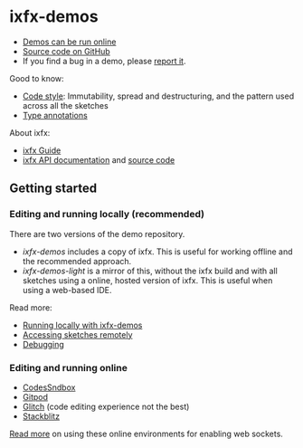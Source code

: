 # ixfx-demos
 
* [Demos can be run online](https://clinth.github.io/ixfx-demos/)
* [Source code on GitHub](https://github.com/clinth/ixfx-demos/)
* If you find a bug in a demo, please [report it](https://github.com/ClintH/ixfx-demos/issues).

Good to know:

* [Code style](./CODE-STYLE.md): Immutability, spread and destructuring, and the pattern used across all the sketches
* [Type annotations](./TYPING.md)

About ixfx:

* [ixfx Guide](https://clinth.github.io/ixfx-docs/)
* [ixfx API documentation](https://clinth.github.io/ixfx/) and [source code](https://github.com/clinth/ixfx)

## Getting started

### Editing and running locally (recommended)

There are two versions of the demo repository.

* _ixfx-demos_ includes a copy of ixfx. This is useful for working offline and the recommended approach. 
* _ixfx-demos-light_ is a mirror of this, without the ixfx build and with all sketches using a online, hosted version of ixfx. This is useful when using a web-based IDE.

Read more:
* [Running locally with ixfx-demos](./RUNNING-LOCAL.md)
* [Accessing sketches remotely](./ACCESSING-REMOTELY.md)
* [Debugging](./DEBUGGING.md)

### Editing and running online

* [CodesSndbox](https://githubbox.com/clinth/ixfx-demos-light)
* [Gitpod](https://gitpod.io/#https://github.com/ClintH/ixfx-demos-light)
* [Glitch](https://glitch.com/edit/#!/ixfx-demos) (code editing experience not the best)
* [Stackblitz](http://stackblitz.com/fork/github/clinth/ixfx-demos-light)

[Read more](./WEBSOCKETS.md) on using these online environments for enabling web sockets.